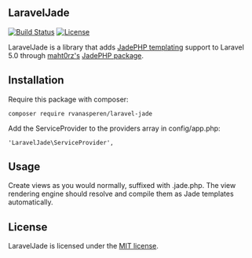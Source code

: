 ## LaravelJade
[![Build Status](https://travis-ci.org/rvanasperen/laravel-jade.svg)](https://travis-ci.org/rvanasperen/laravel-jade)
[![License](https://poser.pugx.org/rvanasperen/laravel-jade/license.svg)](https://packagist.org/packages/rvanasperen/laravel-jade)

LaravelJade is a library that adds [JadePHP templating](https://github.com/maht0rz/jade.php) support to Laravel 5.0 through [maht0rz's](https://github.com/maht0rz) [JadePHP package](https://github.com/maht0rz/jade.php).

## Installation

Require this package with composer:

```
composer require rvanasperen/laravel-jade
```

Add the ServiceProvider to the providers array in config/app.php:

```
'LaravelJade\ServiceProvider',
```

## Usage

Create views as you would normally, suffixed with .jade.php. The view rendering engine should resolve and compile them as Jade templates automatically. 

## License

LaravelJade is licensed under the [MIT license](http://opensource.org/licenses/MIT).
